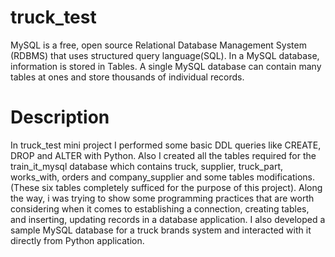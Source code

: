 # truck_test 
MySQL is a free, open source Relational Database Management System (RDBMS) that uses structured query language(SQL). In a MySQL database, information is stored in Tables. A single MySQL database can contain many tables at ones and store thousands of individual records. 
# Description
In truck_test mini project I performed some basic DDL queries like CREATE, DROP and ALTER with Python. Also I created all the tables required for the train_it_mysql database  which contains truck, supplier, truck_part, works_with, orders and company_supplier and some tables modifications. (These six tables completely sufficed for the purpose of this project). Along the way, i was trying to show some programming practices that are worth considering when it comes to establishing a connection, creating tables, and inserting, updating records in a database application. I also developed a sample MySQL database for a truck brands system and interacted with it directly from Python application.
